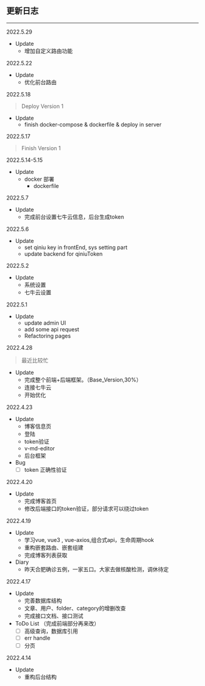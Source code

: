 ## 更新日志
---
2022.5.29
- Update
  - 增加自定义路由功能

2022.5.22
- Update
  - 优化前台路由

2022.5.18
> Deploy Version 1
- Update
  - finish docker-compose & dockerfile & deploy in server

2022.5.17
> Finish Version 1

2022.5.14-5.15
- Update
  - docker 部署
    - dockerfile

2022.5.7
- Update
  - 完成前台设置七牛云信息，后台生成token

2022.5.6
- Update
  - set qiniu key in frontEnd, sys setting part
  - update backend for qiniuToken

2022.5.2
- Update
  - 系统设置
  - 七牛云设置

2022.5.1
- Update
  - update admin UI
  - add some api request
  - Refactoring pages

2022.4.28
> 最近比较忙
- Update
  - 完成整个前端+后端框架。（Base_Version,30%）
  - 连接七牛云
  - 开始优化

2022.4.23
- Update
  - 博客信息页
  - 登陆
  - token验证
  - v-md-editor
  - 后台框架
- Bug
  - [ ] token 正确性验证

2022.4.20
- Update
  - 完成博客首页
  - 修改后端接口的token验证，部分请求可以绕过token

2022.4.19
- Update
  - 学习vue, vue3 , vue-axios,组合式api，生命周期hook
  - 重构嵌套路由、嵌套组建
  - 完成博客列表获取
- Diary
  - 昨天合肥确诊五例，一家五口。大家去做核酸检测，调休待定

2022.4.17
- Update 
  - 完善数据库结构
  - 文章、用户、folder、category的增删改查
  - 完成接口文档、接口测试
- ToDo List （完成前端部分再来改）
  - [ ] 高级查询，数据库引用
  - [ ] err handle
  - [ ] 分页

2022.4.14
- Update
  - 重构后台结构